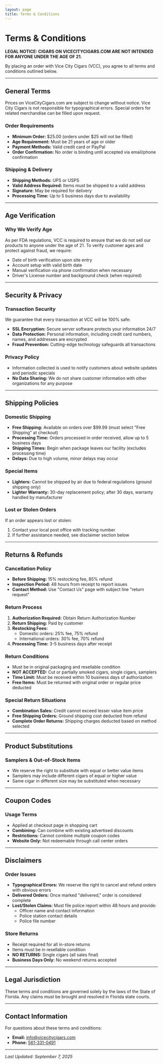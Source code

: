 ```yaml
---
layout: page
title: Terms & Conditions
---
```


# Terms & Conditions

**LEGAL NOTICE: CIGARS ON VICECITYCIGARS.COM ARE NOT INTENDED FOR ANYONE UNDER THE AGE OF 21.**

By placing an order with Vice City Cigars (VCC), you agree to all terms and conditions outlined below.

---

## General Terms

Prices on ViceCityCigars.com are subject to change without notice. Vice City Cigars is not responsible for typographical errors. Special orders for related merchandise can be filled upon request.

### Order Requirements
- **Minimum Order:** $25.00 (orders under $25 will not be filled)
- **Age Requirement:** Must be 21 years of age or older
- **Payment Methods:** Valid credit card or PayPal
- **Order Confirmation:** No order is binding until accepted via email/phone confirmation

### Shipping & Delivery
- **Shipping Methods:** UPS or USPS
- **Valid Address Required:** Items must be shipped to a valid address
- **Signature:** May be required for delivery
- **Processing Time:** Up to 5 business days due to availability

---

## Age Verification

### Why We Verify Age
As per FDA regulations, VCC is required to ensure that we do not sell our products to anyone under the age of 21. To verify customer ages and protect against fraud, we require:

- Date of birth verification upon site entry
- Account setup with valid birth date
- Manual verification via phone confirmation when necessary
- Driver's License number and background check (when required)

---

## Security & Privacy

### Transaction Security
We guarantee that every transaction at VCC will be 100% safe:
- **SSL Encryption:** Secure server software protects your information 24/7
- **Data Protection:** Personal information, including credit card numbers, names, and addresses are encrypted
- **Fraud Prevention:** Cutting-edge technology safeguards all transactions

### Privacy Policy
- Information collected is used to notify customers about website updates and periodic specials
- **No Data Sharing:** We do not share customer information with other organizations for any purpose

---

## Shipping Policies

### Domestic Shipping
- **Free Shipping:** Available on orders over $99.99 (must select "Free Shipping" at checkout)
- **Processing Time:** Orders processed in order received, allow up to 5 business days
- **Shipping Times:** Begin when package leaves our facility (excludes processing time)
- **Delays:** Due to high volume, minor delays may occur

### Special Items
- **Lighters:** Cannot be shipped by air due to federal regulations (ground shipping only)
- **Lighter Warranty:** 30-day replacement policy; after 30 days, warranty handled by manufacturer

### Lost or Stolen Orders
If an order appears lost or stolen:
1. Contact your local post office with tracking number
2. If further assistance needed, see disclaimer section below

---

## Returns & Refunds

### Cancellation Policy
- **Before Shipping:** 15% restocking fee, 85% refund
- **Inspection Period:** 48 hours from receipt to report issues
- **Contact Method:** Use "Contact Us" page with subject line "return request"

### Return Process
1. **Authorization Required:** Obtain Return Authorization Number
2. **Return Shipping:** Paid by customer
3. **Restocking Fees:**
   - Domestic orders: 25% fee, 75% refund
   - International orders: 30% fee, 70% refund
4. **Processing Time:** 3-5 business days after receipt

### Return Conditions
- Must be in original packaging and resellable condition
- **NOT ACCEPTED:** Cut or partially smoked cigars, single cigars, samplers
- **Time Limit:** Must be received within 10 business days of authorization
- **Free Items:** Must be returned with original order or regular price deducted

### Special Return Situations
- **Combination Sales:** Credit cannot exceed lesser value item price
- **Free Shipping Orders:** Ground shipping cost deducted from refund
- **Complete Order Returns:** Shipping charges deducted based on method selected

---

## Product Substitutions

### Samplers & Out-of-Stock Items
- We reserve the right to substitute with equal or better value items
- Samplers may include different cigars of equal or higher value
- Same cigar in different size may be substituted when necessary

---

## Coupon Codes

### Usage Terms
- Applied at checkout page in shopping cart
- **Combining:** Can combine with existing advertised discounts
- **Restrictions:** Cannot combine multiple coupon codes
- **Website Only:** Not redeemable through call center orders

---

## Disclaimers

### Order Issues
- **Typographical Errors:** We reserve the right to cancel and refund orders with obvious errors
- **Delivered Orders:** Once marked "delivered," order is considered complete
- **Lost/Stolen Claims:** Must file police report within 48 hours and provide:
  - Officer name and contact information
  - Police station contact details
  - Police file number

### Store Returns
- Receipt required for all in-store returns
- Items must be in resellable condition
- **NO RETURNS:** Single cigars (all sales final)
- **Business Days Only:** No weekend returns accepted

---

## Legal Jurisdiction

These terms and conditions are governed solely by the laws of the State of Florida. Any claims must be brought and resolved in Florida state courts.

---

## Contact Information

For questions about these terms and conditions:
- **Email:** [info@vicecitycigars.com](mailto:info@vicecitycigars.com)
- **Phone:** [561-331-0491](tel:+15613310491)

---

*Last Updated: September 7, 2025*
